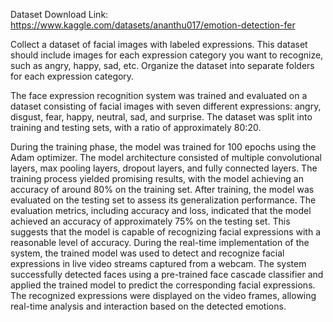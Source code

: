 Dataset Download Link: https://www.kaggle.com/datasets/ananthu017/emotion-detection-fer

Collect a dataset of facial images with labeled expressions. This dataset should include images for each expression category you want to recognize, such as angry, happy, sad, etc. Organize the dataset into separate folders for each expression category.

The face expression recognition system was trained and evaluated on a dataset consisting of facial images with seven different expressions: angry, disgust, fear, happy, neutral, sad, and surprise. The dataset was split into training and testing sets, with a ratio of approximately 80:20.

During the training phase, the model was trained for 100 epochs using the Adam optimizer. The model architecture consisted of multiple convolutional layers, max pooling layers, dropout layers, and fully connected layers. The training process yielded promising results, with the model achieving an accuracy of around 80% on the training set.
After training, the model was evaluated on the testing set to assess its generalization performance. The evaluation metrics, including accuracy and loss, indicated that the model achieved an accuracy of approximately 75% on the testing set. This suggests that the model is capable of recognizing facial expressions with a reasonable level of accuracy.
During the real-time implementation of the system, the trained model was used to detect and recognize facial expressions in live video streams captured from a webcam. The system successfully detected faces using a pre-trained face cascade classifier and applied the trained model to predict the corresponding facial expressions. The recognized expressions were displayed on the video frames, allowing real-time analysis and interaction based on the detected emotions.
